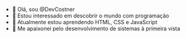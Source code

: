- 👋 Olá, sou @DevCostner
- 👀 Estou interessado em descobrir o mundo com programação
- 🌱 Atualmente estou aprendendo HTML, CSS e JavaScript
- 💞️ Me apaixonei pelo desenvolvimento de sistemas à primeira vista

<!---
DevCostner/DevCostner is a ✨ special ✨ repository because its `README.md` (this file) appears on your GitHub profile.
You can click the Preview link to take a look at your changes.
--->
